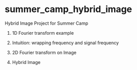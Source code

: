 # summer_camp_hybrid_image
Hybrid Image Project for Summer Camp

1. 1D Fourier transform example

2. Intuition: wrapping frequency and signal frequency

3. 2D Fourier transform on Image

4. Hybrid Image  
